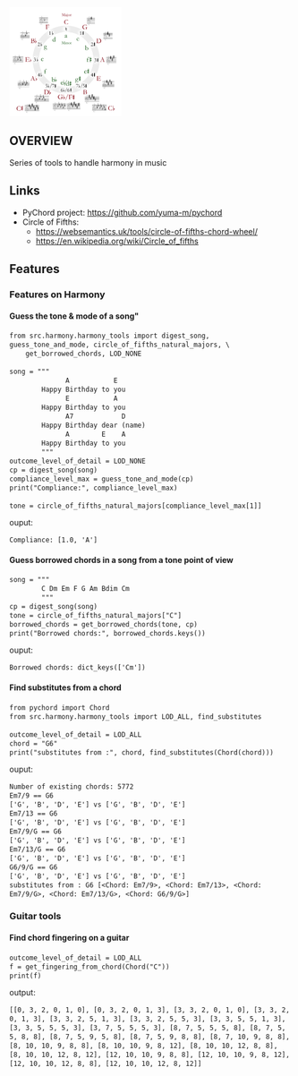 
<img src="circle_of_5th.png" width="200" alt="Circle of 5th">

## OVERVIEW ##
Series of tools to handle harmony in music

## Links ##
* PyChord project: https://github.com/yuma-m/pychord
* Circle of Fifths: 
  * https://websemantics.uk/tools/circle-of-fifths-chord-wheel/
  * https://en.wikipedia.org/wiki/Circle_of_fifths

## Features ##
### Features on Harmony
#### Guess the tone & mode of a song"
    from src.harmony.harmony_tools import digest_song, guess_tone_and_mode, circle_of_fifths_natural_majors, \
        get_borrowed_chords, LOD_NONE
    
    song = """
                  A           E
            Happy Birthday to you
                  E           A
            Happy Birthday to you
                  A7            D
            Happy Birthday dear (name)
                  A        E    A
            Happy Birthday to you
            """
    outcome_level_of_detail = LOD_NONE
    cp = digest_song(song)
    compliance_level_max = guess_tone_and_mode(cp)
    print("Compliance:", compliance_level_max)
    
    tone = circle_of_fifths_natural_majors[compliance_level_max[1]]

ouput:

    Compliance: [1.0, 'A']

#### Guess borrowed chords in a song from a tone point of view
    song = """
            C Dm Em F G Am Bdim Cm
            """
    cp = digest_song(song)
    tone = circle_of_fifths_natural_majors["C"]
    borrowed_chords = get_borrowed_chords(tone, cp)
    print("Borrowed chords:", borrowed_chords.keys())
ouput:

    Borrowed chords: dict_keys(['Cm'])

#### Find substitutes from a chord
    from pychord import Chord 
    from src.harmony.harmony_tools import LOD_ALL, find_substitutes

    outcome_level_of_detail = LOD_ALL
    chord = "G6"
    print("substitutes from :", chord, find_substitutes(Chord(chord)))
ouput:

    Number of existing chords: 5772
    Em7/9 == G6
    ['G', 'B', 'D', 'E'] vs ['G', 'B', 'D', 'E']
    Em7/13 == G6
    ['G', 'B', 'D', 'E'] vs ['G', 'B', 'D', 'E']
    Em7/9/G == G6
    ['G', 'B', 'D', 'E'] vs ['G', 'B', 'D', 'E']
    Em7/13/G == G6
    ['G', 'B', 'D', 'E'] vs ['G', 'B', 'D', 'E']
    G6/9/G == G6
    ['G', 'B', 'D', 'E'] vs ['G', 'B', 'D', 'E']
    substitutes from : G6 [<Chord: Em7/9>, <Chord: Em7/13>, <Chord: Em7/9/G>, <Chord: Em7/13/G>, <Chord: G6/9/G>]

### Guitar tools
#### Find chord fingering on a guitar

    outcome_level_of_detail = LOD_ALL
    f = get_fingering_from_chord(Chord("C"))
    print(f)
output:

    [[0, 3, 2, 0, 1, 0], [0, 3, 2, 0, 1, 3], [3, 3, 2, 0, 1, 0], [3, 3, 2, 0, 1, 3], [3, 3, 2, 5, 1, 3], [3, 3, 2, 5, 5, 3], [3, 3, 5, 5, 1, 3], [3, 3, 5, 5, 5, 3], [3, 7, 5, 5, 5, 3], [8, 7, 5, 5, 5, 8], [8, 7, 5, 5, 8, 8], [8, 7, 5, 9, 5, 8], [8, 7, 5, 9, 8, 8], [8, 7, 10, 9, 8, 8], [8, 10, 10, 9, 8, 8], [8, 10, 10, 9, 8, 12], [8, 10, 10, 12, 8, 8], [8, 10, 10, 12, 8, 12], [12, 10, 10, 9, 8, 8], [12, 10, 10, 9, 8, 12], [12, 10, 10, 12, 8, 8], [12, 10, 10, 12, 8, 12]]
